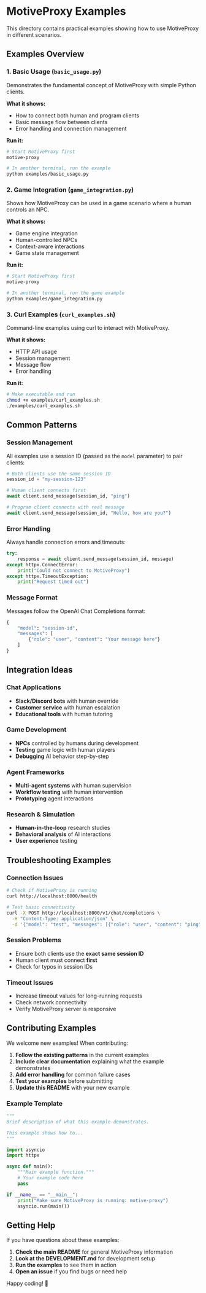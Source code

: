 # MotiveProxy Examples

This directory contains practical examples showing how to use MotiveProxy in different scenarios.

## Examples Overview

### 1. Basic Usage (`basic_usage.py`)
Demonstrates the fundamental concept of MotiveProxy with simple Python clients.

**What it shows:**
- How to connect both human and program clients
- Basic message flow between clients
- Error handling and connection management

**Run it:**
```bash
# Start MotiveProxy first
motive-proxy

# In another terminal, run the example
python examples/basic_usage.py
```

### 2. Game Integration (`game_integration.py`)
Shows how MotiveProxy can be used in a game scenario where a human controls an NPC.

**What it shows:**
- Game engine integration
- Human-controlled NPCs
- Context-aware interactions
- Game state management

**Run it:**
```bash
# Start MotiveProxy first
motive-proxy

# In another terminal, run the game example
python examples/game_integration.py
```

### 3. Curl Examples (`curl_examples.sh`)
Command-line examples using curl to interact with MotiveProxy.

**What it shows:**
- HTTP API usage
- Session management
- Message flow
- Error handling

**Run it:**
```bash
# Make executable and run
chmod +x examples/curl_examples.sh
./examples/curl_examples.sh
```

## Common Patterns

### Session Management
All examples use a session ID (passed as the `model` parameter) to pair clients:

```python
# Both clients use the same session ID
session_id = "my-session-123"

# Human client connects first
await client.send_message(session_id, "ping")

# Program client connects with real message
await client.send_message(session_id, "Hello, how are you?")
```

### Error Handling
Always handle connection errors and timeouts:

```python
try:
    response = await client.send_message(session_id, message)
except httpx.ConnectError:
    print("Could not connect to MotiveProxy")
except httpx.TimeoutException:
    print("Request timed out")
```

### Message Format
Messages follow the OpenAI Chat Completions format:

```python
{
    "model": "session-id",
    "messages": [
        {"role": "user", "content": "Your message here"}
    ]
}
```

## Integration Ideas

### Chat Applications
- **Slack/Discord bots** with human override
- **Customer service** with human escalation
- **Educational tools** with human tutoring

### Game Development
- **NPCs** controlled by humans during development
- **Testing** game logic with human players
- **Debugging** AI behavior step-by-step

### Agent Frameworks
- **Multi-agent systems** with human supervision
- **Workflow testing** with human intervention
- **Prototyping** agent interactions

### Research & Simulation
- **Human-in-the-loop** research studies
- **Behavioral analysis** of AI interactions
- **User experience** testing

## Troubleshooting Examples

### Connection Issues
```bash
# Check if MotiveProxy is running
curl http://localhost:8000/health

# Test basic connectivity
curl -X POST http://localhost:8000/v1/chat/completions \
  -H "Content-Type: application/json" \
  -d '{"model": "test", "messages": [{"role": "user", "content": "ping"}]}'
```

### Session Problems
- Ensure both clients use the **exact same session ID**
- Human client must connect **first**
- Check for typos in session IDs

### Timeout Issues
- Increase timeout values for long-running requests
- Check network connectivity
- Verify MotiveProxy server is responsive

## Contributing Examples

We welcome new examples! When contributing:

1. **Follow the existing patterns** in the current examples
2. **Include clear documentation** explaining what the example demonstrates
3. **Add error handling** for common failure cases
4. **Test your examples** before submitting
5. **Update this README** with your new example

### Example Template
```python
"""
Brief description of what this example demonstrates.

This example shows how to...
"""

import asyncio
import httpx

async def main():
    """Main example function."""
    # Your example code here
    pass

if __name__ == "__main__":
    print("Make sure MotiveProxy is running: motive-proxy")
    asyncio.run(main())
```

## Getting Help

If you have questions about these examples:

1. **Check the main README** for general MotiveProxy information
2. **Look at the DEVELOPMENT.md** for development setup
3. **Run the examples** to see them in action
4. **Open an issue** if you find bugs or need help

Happy coding! 🚀
